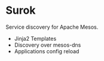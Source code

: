 # Surok

Service discovery for Apache Mesos.

* Jinja2 Templates
* Discovery over mesos-dns
* Applications config reload

